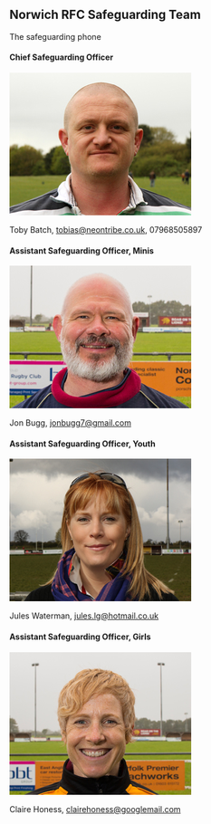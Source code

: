 ## Norwich RFC Safeguarding Team

The safeguarding phone

#### Chief Safeguarding Officer

  ![Photo of Toby Batch](Toby%20Batch%202012.jpg "Toby Batch")

Toby Batch, tobias@neontribe.co.uk, 07968505897

#### Assistant Safeguarding Officer, Minis

![Photo of Jon Bugg](Jon-Bugg-2020.jpg "Jon Bugg")

Jon Bugg, jonbugg7@gmail.com

#### Assistant Safeguarding Officer, Youth

![Photo of Jules Waterman](Jules%20Waterman%20.jpg "Jules Waterman")

Jules Waterman, jules.lg@hotmail.co.uk

#### Assistant Safeguarding Officer, Girls

![Photo of Claire Phillippo](Claire-Honess.jpg "Claire Phillippo")

Claire Honess, clairehoness@googlemail.com
  

